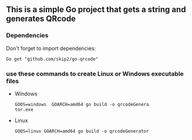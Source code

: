 ## This is a simple Go project that gets a string and generates QRcode


### Dependencies
 Don't forget to import dependencies:
 ```
 Go get "github.com/skip2/go-qrcode"
 ```
### use these commands to create Linux or Windows executable files

  - Windows

    ```
    GOOS=windows  GOARCH=amd64 go build -o qrcodeGenera
    tor.exe
    ```
  - Linux
  
    ```
    GOOS=linux GOARCH=amd64 go build -o qrcodeGenerator
    ```
